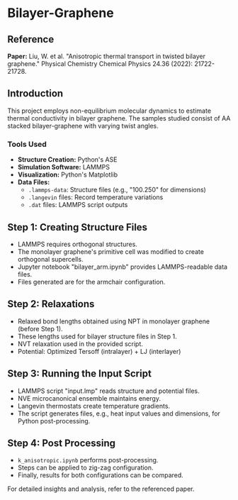 # Bilayer-Graphene

## Reference
**Paper:** Liu, W. et al. "Anisotropic thermal transport in twisted bilayer graphene." Physical Chemistry Chemical Physics 24.36 (2022): 21722-21728.

## Introduction
This project employs non-equilibrium molecular dynamics to estimate thermal conductivity in bilayer graphene. The samples studied consist of AA stacked bilayer-graphene with varying twist angles.

### Tools Used
- **Structure Creation:** Python's ASE
- **Simulation Software:** LAMMPS
- **Visualization:** Python's Matplotlib
- **Data Files:**
  - `.lammps-data`: Structure files (e.g., "100.250" for dimensions)
  - `.langevin` files: Record temperature variations
  - `.dat` files: LAMMPS script outputs

## Step 1: Creating Structure Files
- LAMMPS requires orthogonal structures.
- The monolayer graphene's primitive cell was modified to create orthogonal supercells.
- Jupyter notebook "bilayer_arm.ipynb" provides LAMMPS-readable data files.
- Files generated are for the armchair configuration.

## Step 2: Relaxations
- Relaxed bond lengths obtained using NPT in monolayer graphene (before Step 1).
- These lengths used for bilayer structure files in Step 1.
- NVT relaxation used in the provided script.
- Potential: Optimized Tersoff (intralayer) + LJ (interlayer)

## Step 3: Running the Input Script
- LAMMPS script "input.lmp" reads structure and potential files.
- NVE microcanonical ensemble maintains energy.
- Langevin thermostats create temperature gradients.
- The script generates files, e.g., heat input values and dimensions, for Python post-processing.

## Step 4: Post Processing
- `k_anisotropic.ipynb` performs post-processing.
- Steps can be applied to zig-zag configuration.
- Finally, results for both configurations can be compared.

For detailed insights and analysis, refer to the referenced paper.
